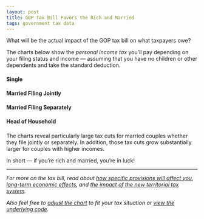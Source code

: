```yaml
---
layout: post
title: GOP Tax Bill Favors the Rich and Married
tags: government tax data
---
```


What will be the actual impact of the GOP tax bill on what taxpayers owe?

The charts below show the *personal income tax* you’ll pay depending on your filing status and income — assuming that you have no children or other dependents and take the standard deduction.

<link rel="stylesheet" href="/taxman/nv.d3.css">

<style>
  .chart {
    width: 116%;
    margin: 0 -8% 4%;
  }

  .chart svg {
    height: 360px;
  }
  .chart svg text {
    fill: #555;
    font-family: "Gill Sans", "Gill Sans MT", "Helvetica Neue", "Segoe UI", Calibri, sans-serif;
    font-weight: 200;
  }
  .chart svg .tick text {
    font-size: 72%;
  }
  .chart svg .nv-axis path {
    stroke: #e5e5e5;
  }
  .chart svg text.nv-axislabel {
    font-size: 84%;
    font-weight: 600;
    letter-spacing: 0.01em;
    text-transform: uppercase;
  }

  .nvtooltip {
    font-family: "Gill Sans", "Gill Sans MT", "Helvetica Neue", "Segoe UI", Calibri, sans-serif;
  }
  .nvtooltip strong {
    font-weight: 600;
  }
  .nvtooltip table td.key {
    font-weight: 200;
  }
  .nvtooltip table td.value {
    font-weight: 600;
  }
</style>

#### Single

<div class="chart" id="single-chart"></div>

#### Married Filing Jointly

<div class="chart" id="joint-chart"></div>

#### Married Filing Separately

<div class="chart" id="separate-chart"></div>

#### Head of Household

<div class="chart" id="household-chart"></div>

<script src="/taxman/d3.js"></script>
<script src="/taxman/object.assign.js"></script>
<script src="/taxman/nv.d3.js"></script>
<script src="/taxman/taxman.data.js"></script>
<script src="/taxman/taxman.ui.js"></script>

<script>
  var valuesForStatus = {
    single: {
      'plan': '2017',
      'status': 'single',
      'income': '30000',
      'deduction-type': 'standard',
      'deduction': '6350',
      'dependents': '1',
      'exemption': '4050',
      'taxable-income': '19600',
      'tax': '2474',
    },
    joint: {
      'plan': '2017',
      'status': 'joint',
      'income': '30000',
      'deduction-type': 'standard',
      'deduction': '12700',
      'dependents': '2',
      'exemption': '8100',
      'taxable-income': '9200',
      'tax': '920',
    },
    separate: {
      'plan': '2017',
      'status': 'separate',
      'income': '30000',
      'deduction-type': 'standard',
      'deduction': '6350',
      'dependents': '1',
      'exemption': '4050',
      'taxable-income': '19600',
      'tax': '2474',
    },
    household: {
      'plan': '2017',
      'status': 'household',
      'income': '30000',
      'deduction-type': 'standard',
      'deduction': '9350',
      'dependents': '1',
      'exemption': '4050',
      'taxable-income': '16600',
      'tax': '1823',
    },
  };

  function renderChart(status) {
    var values = valuesForStatus[status], incomes = range(0, 410000, 10000), taxesByPlan = {};
    for (var plan in rates) {
      var valuesForPlan = Object.assign({}, values, {plan: plan});
      taxesByPlan[plan] = calculateTaxes(valuesForPlan, 'income', incomes);
    }
    updateChart('#' + status + '-chart', incomes, taxesByPlan, plans, colors);
  }

  renderChart('single');
  renderChart('joint');
  renderChart('separate');
  renderChart('household');
</script>

The charts reveal particularly large tax cuts for married couples whether they file jointly or separately. In addition, those tax cuts grow substantially larger for couples with higher incomes.

In short — if you’re rich and married, you’re in luck!

---

*For more on the tax bill, read about [how specific provisions will affect you](https://www.npr.org/2017/12/15/571258698/chart-how-the-new-version-of-the-republican-tax-bill-would-affect-you), [long-term economic effects](https://taxfoundation.org/final-tax-cuts-and-jobs-act-details-analysis/), and [the impact of the new territorial tax system](https://www.aboveavalon.com/notes/2017/12/12/the-end-to-apples-cash-dilemma).*

*Also feel free to [adjust the chart](/taxman) to fit your tax situation or [view the underlying code](https://github.com/divbzero/taxman).*

